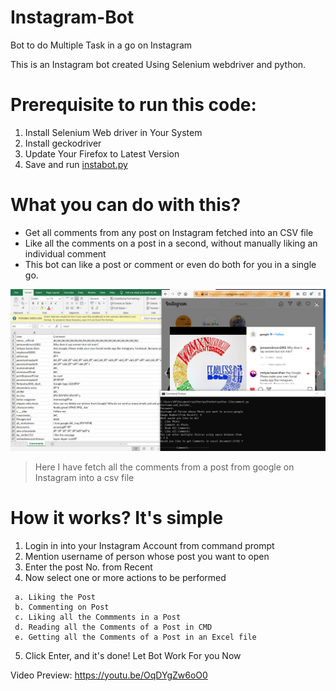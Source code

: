 # Instagram-Bot
Bot to do Multiple Task in a go on Instagram

This is an Instagram bot created Using Selenium webdriver and python.

# Prerequisite to run this code:
 1. Install Selenium Web driver in Your System
 2. Install geckodriver
 3. Update Your Firefox to Latest Version
 4. Save and run [instabot.py](https://github.com/Ayushmanglani/Instagram-Bot/blob/master/instabot.py)

# What you can do with this?
 - Get all comments from any post on Instagram fetched into an CSV file
 - Like all the comments on a post in a second, without manually liking an individual comment
 - This bot can like a post or comment or even do both for you in a single go.
 
![Instagram Bot work](https://github.com/Ayushmanglani/ayush-projects/blob/master/python_projects/InstaBot/Screenshot%20(136).png) 
> Here I have fetch all the comments from a post from google on Instagram into a csv file

# How it works? It's simple

 1. Login in into your Instagram Account from command prompt 
 2. Mention username of person whose post you want to open
 3. Enter the post No. from Recent
 4. Now select one or more actions to be performed
 ```
  a. Liking the Post
  b. Commenting on Post
  c. Liking all the Commments in a Post
  d. Reading all the Comments of a Post in CMD
  e. Getting all the Comments of a Post in an Excel file
 ```
 5. Click Enter, and it's done! Let Bot Work For you Now
 
 Video Preview: https://youtu.be/OqDYgZw6oO0
 
 
